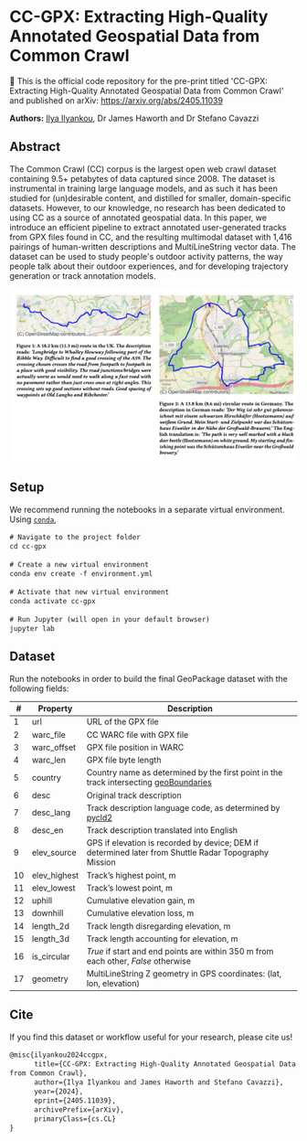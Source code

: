 # CC-GPX: Extracting High-Quality Annotated Geospatial Data from Common Crawl 

📜 This is the official code repository for the pre-print titled 'CC-GPX: Extracting High-Quality Annotated Geospatial Data from Common Crawl' and published on arXiv: https://arxiv.org/abs/2405.11039

**Authors:** [Ilya Ilyankou](https://ilyankou.com), Dr James Haworth and Dr Stefano Cavazzi

## Abstract
The Common Crawl (CC) corpus is the largest open web crawl dataset containing 9.5+ petabytes of data captured since 2008. The dataset is instrumental in training large language models, and as such it has been studied for (un)desirable content, and distilled for smaller, domain-specific datasets. However, to our knowledge, no research has been dedicated to using CC as a source of annotated geospatial data. In this paper, we introduce an efficient pipeline to extract annotated user-generated tracks from GPX files found in CC, and the resulting multimodal dataset with 1,416 pairings of human-written descriptions and MultiLineString vector data. The dataset can be used to study people's outdoor activity patterns, the way people talk about their outdoor experiences, and for developing trajectory generation or track annotation models.

![Example routes with descriptions from the paper](./other/figures.png)

## Setup

We recommend running the notebooks in a separate virtual environment. Using [`conda`](https://docs.conda.io/projects/conda/en/stable/user-guide/install/index.html),

```shell
# Navigate to the project folder
cd cc-gpx

# Create a new virtual environment
conda env create -f environment.yml

# Activate that new virtual environment
conda activate cc-gpx

# Run Jupyter (will open in your default browser)
jupyter lab
```

## Dataset

Run the notebooks in order to build the final GeoPackage dataset with the following fields:

|#|Property|Description|
|--|--|--|
1 | url | URL of the GPX file
2 | warc_file | CC WARC file with GPX file
3 | warc_offset | GPX file position in WARC
4 | warc_len | GPX file byte length
5 | country | Country name as determined by the first point in the track intersecting [geoBoundaries](https://www.geoboundaries.org/)
6 | desc | Original track description
7 | desc_lang | Track description language code, as determined by [pycld2](https://github.com/aboSamoor/pycld2)
8 | desc_en | Track description translated into English
9 | elev_source | GPS if elevation is recorded by device; DEM if determined later from Shuttle Radar Topography Mission
10 | elev_highest | Track’s highest point, m
11 | elev_lowest | Track’s lowest point, m
12 | uphill | Cumulative elevation gain, m
13 | downhill | Cumulative elevation loss, m
14 | length_2d | Track length disregarding elevation, m
15 | length_3d | Track length accounting for elevation, m
16 | is_circular | *True* if start and end points are within 350 m from each other, *False* otherwise
17 | geometry | MultiLineString Z geometry in GPS coordinates: (lat, lon, elevation)


## Cite

If you find this dataset or workflow useful for your research, please cite us!
```
@misc{ilyankou2024ccgpx,
      title={CC-GPX: Extracting High-Quality Annotated Geospatial Data from Common Crawl}, 
      author={Ilya Ilyankou and James Haworth and Stefano Cavazzi},
      year={2024},
      eprint={2405.11039},
      archivePrefix={arXiv},
      primaryClass={cs.CL}
}
```